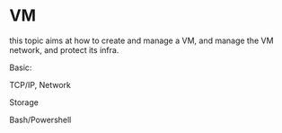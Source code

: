 # VM

this topic aims at how to create and manage a VM, and manage the VM network, and protect its infra.

Basic:

TCP/IP, Network

Storage

Bash/Powershell
